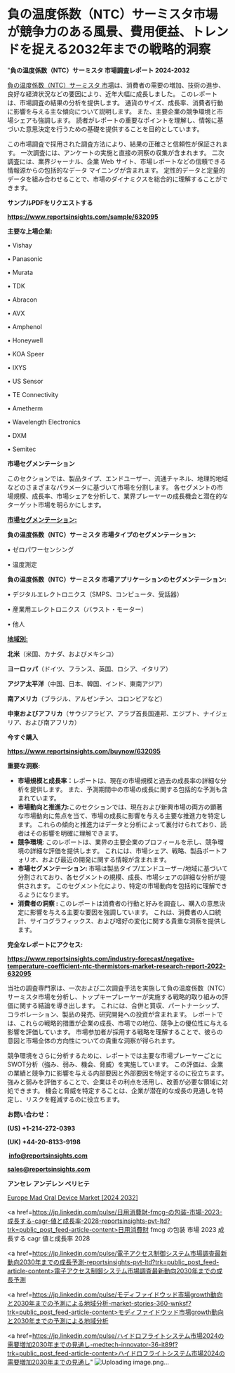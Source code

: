 # 負の温度係数（NTC）サーミスタ市場が競争力のある風景、費用便益、トレンドを捉える2032年までの戦略的洞察

"<strong>負の温度係数（NTC）サーミスタ 市場調査レポート 2024-2032</strong>

<a href=https://www.reportsinsights.com/sample/632095>負の温度係数（NTC）サーミスタ 市場</a>は、消費者の需要の増加、技術の進歩、良好な経済状況などの要因により、近年大幅に成長しました。 このレポートは、市場調査の結果の分析を提供します。 通貨のサイズ、成長率、消費者行動に影響を与える主な傾向について説明します。 また、主要企業の競争環境と市場シェアも強調します。 読者がレポートの重要なポイントを理解し、情報に基づいた意思決定を行うための基礎を提供することを目的としています。

この市場調査で採用された調査方法により、結果の正確さと信頼性が保証されます。 一次調査には、アンケートの実施と直接の洞察の収集が含まれます。 二次調査には、業界ジャーナル、企業 Web サイト、市場レポートなどの信頼できる情報源からの包括的なデータ マイニングが含まれます。 定性的データと定量的データを組み合わせることで、市場のダイナミクスを総合的に理解することができます。

<strong><b>サンプルPDFをリクエストする</b></strong>

<a href=https://www.reportsinsights.com/sample/632095><strong><u>https://www.reportsinsights.com/sample/632095</u></strong></a>

<strong>主要な上場企業:</strong>

• Vishay

• Panasonic

• Murata

• TDK

• Abracon

• AVX

• Amphenol

• Honeywell

• KOA Speer

• IXYS

• US Sensor

• TE Connectivity

• Ametherm

• Wavelength Electronics

• DXM

• Semitec

<strong>市場セグメンテーション</strong>

このセクションでは、製品タイプ、エンドユーザー、流通チャネル、地理的地域などのさまざまなパラメータに基づいて市場を分割します。 各セグメントの市場規模、成長率、市場シェアを分析して、業界プレーヤーの成長機会と潜在的なターゲット市場を明らかにします。

<strong><u>市場セグメンテーション</u></strong><strong><u>:</u></strong>

<strong>負の温度係数（NTC）サーミスタ 市場タイプのセグメンテーション:</strong>

• ゼロパワーセンシング

• 温度測定

<strong>負の温度係数（NTC）サーミスタ 市場アプリケーションのセグメンテーション:</strong>

• デジタルエレクトロニクス（SMPS、コンピュータ、受話器）

• 産業用エレクトロニクス（バラスト・モーター）

• 他人

<strong><u>地域別</u></strong><strong><u>:</u></strong>

<strong>北米</strong>（米国、カナダ、およびメキシコ）

<strong>ヨーロッパ</strong>（ドイツ、フランス、英国、ロシア、イタリア）

<strong>アジア太平洋</strong>（中国、日本、韓国、インド、東南アジア）

<strong>南アメリカ</strong>（ブラジル、アルゼンチン、コロンビアなど）

<strong>中東およびアフリカ</strong>（サウジアラビア、アラブ首長国連邦、エジプト、ナイジェリア、および南アフリカ）

<strong>今すぐ購入</strong>

<a href=https://www.reportsinsights.com/buynow/632095><strong><u>https://www.reportsinsights.com/buynow/632095</u></strong></a>

<strong>重要な洞察:</strong>
<ul>
  <li><strong>市場規模と成長率：</strong>レポートは、現在の市場規模と過去の成長率の詳細な分析を提供します。 また、予測期間中の市場の成長に関する包括的な予測も含まれています。</li>
  <li><strong>市場動向と推進力:</strong>このセクションでは、現在および新興市場の両方の顕著な市場動向に焦点を当て、市場の成長に影響を与える主要な推進力を特定します。 これらの傾向と推進力はデータと分析によって裏付けられており、読者はその影響を明確に理解できます。</li>
  <li><strong>競争環境</strong>: このレポートは、業界の主要企業のプロフィールを示し、競争環境の詳細な評価を提供します。 これには、市場シェア、戦略、製品ポートフォリオ、および最近の開発に関する情報が含まれます。</li>
  <li><strong>市場セグメンテーション: </strong>市場は製品タイプ/エンドユーザー/地域に基づいて分割されており、各セグメントの規模、成長、市場シェアの詳細な分析が提供されます。 このセグメント化により、特定の市場動向を包括的に理解できるようになります。</li>
  <li><strong>消費者の洞察 : </strong>このレポートは消費者の行動と好みを調査し、購入の意思決定に影響を与える主要な要因を強調しています。 これは、消費者の人口統計、サイコグラフィックス、および嗜好の変化に関する貴重な洞察を提供します。</li>
</ul>
<strong>完全なレポートにアクセス:</strong>

<a href=https://www.reportsinsights.com/industry-forecast/negative-temperature-coefficient-ntc-thermistors-market-research-report-2022-632095><strong><u><b>https://www.reportsinsights.com/industry-forecast/negative-temperature-coefficient-ntc-thermistors-market-research-report-2022-632095</b></u></strong></a>

当社の調査専門家は、一次および二次調査手法を実施して負の温度係数（NTC）サーミスタ市場を分析し、トップキープレーヤーが実施する戦略的取り組みの評価に関する結論を導き出します。 これには、合併と買収、パートナーシップ、コラボレーション、製品の発売、研究開発への投資が含まれます。 レポートでは、これらの戦略的措置が企業の成長、市場での地位、競争上の優位性に与える影響を評価しています。 市場参加者が採用する戦略を理解することで、彼らの意図と市場全体の方向性についての貴重な洞察が得られます。

競争環境をさらに分析するために、レポートでは主要な市場プレーヤーごとにSWOT分析（強み、弱み、機会、脅威）を実施しています。 この評価は、企業の業績と競争力に影響を与える内部要因と外部要因を特定するのに役立ちます。 強みと弱みを評価することで、企業はその利点を活用し、改善が必要な領域に対処できます。 機会と脅威を特定することは、企業が潜在的な成長の見通しを特定し、リスクを軽減するのに役立ちます。

<strong>お問い合わせ：</strong>

<strong>(US) +1-214-272-0393</strong>

<strong>(UK) +44-20-8133-9198</strong>

<strong> </strong><a href=info@reportsinsights.com><strong><u>info@reportsinsights.com</u></strong></a>

<a href=sales@reportsinsights.com><strong><u>sales@reportsinsights.com</u></strong></a>

<strong>アンセレ アンデレン ベリヒテ</strong>

<a href=https://www.linkedin.com/pulse/europe-mad-oral-device-market-latest-trends-forecasts-78gef/>Europe Mad Oral Device Market [2024 2032]</a>

<a href=https://jp.linkedin.com/pulse/日用消費財-fmcg-の包装-市場-2023-成長する-cagr-値と成長率-2028-reportsinsights-pvt-ltd?trk=public_post_feed-article-content>日用消費財 fmcg の包装 市場 2023 成長する cagr 値と成長率 2028</a>

<a href=https://jp.linkedin.com/pulse/電子アクセス制御システム市場調査最新動向2030年までの成長予測-reportsinsights-pvt-ltd?trk=public_post_feed-article-content>電子アクセス制御システム市場調査最新動向2030年までの成長予測</a>

<a href=https://jp.linkedin.com/pulse/モディファイドウッド市場growth動向と2030年までの予測による地域分析-market-stories-360-wnksf?trk=public_post_feed-article-content>モディファイドウッド市場growth動向と2030年までの予測による地域分析</a>

<a href=https://jp.linkedin.com/pulse/ハイドロフライトシステム市場2024の需要増加2030年までの見通し-medtech-innovator-36-it89f?trk=public_post_feed-article-content>ハイドロフライトシステム市場2024の需要増加2030年までの見通し</a>"
![Uploading image.png…]()

